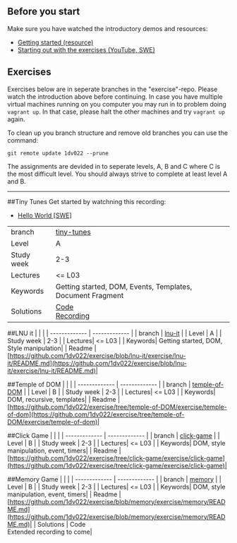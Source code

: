 ## Before you start
Make sure you have watched the introductory demos and resources:

* [Getting started (resource)](https://coursepress.lnu.se/kurs/klientbaserad-webbprogrammering/resources/getting-started/)
* [Starting out with the exercises (YouTube, SWE)](https://youtu.be/MY6LOgv3ZYk)


## Exercises
Exercises below are in seperate branches in the "exercise"-repo. Please watch the introduction above before continuing. In case you have multiple virtual machines running on you computer you may run in to problem doing `vagrant up`. In that case, please halt the other machines and try `vagrant up` again. 

To clean up you branch structure and remove old branches you can use the command:

```
git remote update 1dv022 --prune
```

The assignments are devided in to seperate levels, A, B and C where C is the most difficult level. You should always strive to complete at least level A and B.


***

##Tiny Tunes
Get started by watchning this recording:

* [Hello World [SWE]](https://youtu.be/-BWcNBsHMzc)

|  |  |
| ------------- | ------------- |
|  branch | [tiny-tunes](https://github.com/1dv022/exercise/tree/tiny-tunes) |
| Level  | A  |
| Study week  | 2-3 |
| Lectures| <= L03 |
| Keywords| Getting started, DOM, Events, Templates, Document Fragment|
| Solutions | [Code](#)<br>[Recording](https://youtu.be/Ng0-sJGG9wE)|

##LNU it
|  |  |
| ------------- | ------------- |
|  branch | [lnu-it](https://github.com/1dv022/exercise/tree/lnu-it) |
| Level  | A  |
| Study week  | 2-3 |
| Lectures| <= L03 |
| Keywords| Getting started, DOM, Style manipulation|
| Readme | [https://github.com/1dv022/exercise/blob/lnu-it/exercise/lnu-it/README.md](https://github.com/1dv022/exercise/blob/lnu-it/exercise/lnu-it/README.md)|

##Temple of DOM
|  |  |
| ------------- | ------------- |
|  branch | [temple-of-DOM](https://github.com/1dv022/exercise/tree/temple-of-DOM) |
| Level  | B  |
| Study week  | 2-3 |
| Lectures| <= L03 |
| Keywords| DOM, recursive, templates|
| Readme | [https://github.com/1dv022/exercise/tree/temple-of-DOM/exercise/temple-of-dom](https://github.com/1dv022/exercise/tree/temple-of-DOM/exercise/temple-of-dom)|

##Click Game
|  |  |
| ------------- | ------------- |
|  branch | [click-game](https://github.com/1dv022/exercise/tree/click-game) |
| Level  | B  |
| Study week  | 2-3 |
| Lectures| <= L03 |
| Keywords| DOM, style manipulation, event, timers|
| Readme | [https://github.com/1dv022/exercise/tree/click-game/exercise/click-game](https://github.com/1dv022/exercise/tree/click-game/exercise/click-game)|

##Memory Game
|  |  |
| ------------- | ------------- |
|  branch | [memory](https://github.com/1dv022/exercise/tree/memory) |
| Level  | B  |
| Study week  | 2-3 |
| Lectures| <= L03 |
| Keywords| DOM, style manipulation, event, timers|
| Readme | [https://github.com/1dv022/exercise/blob/memory/exercise/memory/README.md](https://github.com/1dv022/exercise/blob/memory/exercise/memory/README.md)|
| Solutions | Code<br>Extended recording to come|

